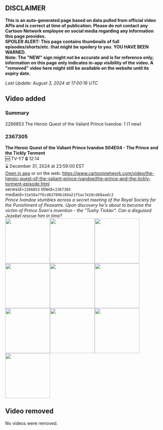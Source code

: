 ## DISCLAIMER
**This is an auto-generated page based on data pulled from official video APIs and is correct at time of publication. Please do not contact any Cartoon Network employee on social media regarding any information this page provides.**  
**SPOILER ALERT: This page contains thumbnails of full episodes/shorts/etc. that might be spoilery to you. YOU HAVE BEEN WARNED.**  
**Note: The "NEW" sign might not be accurate and is for reference only; information on this page only indicates in-app visibility of the video. A "removed" video here might still be available on the website until its expiry date.**  

_Last Update: August 3, 2024 at 17:00:16 UTC_
## Video added
### Summary
2266853 The Heroic Quest of the Valiant Prince Ivandoe: 1 (1 new)  
### 2367305
**The Heroic Quest of the Valiant Prince Ivandoe S04E04 - The Prince and the Tickly Torment**  
🆕 TV-Y7 🔒 12:14  
⌛ December 31, 2024 at 23:59:00 EST  
[Open in app](https://cnvideo.sercomkc.org/redirector.html?type=cnapp&seriesid=2266853&titleid=2367305&mediaid=31e58a7f6cd83709b189a21f5ac7e28cd68aadc3) or on the web: https://www.cartoonnetwork.com/video/the-heroic-quest-of-the-valiant-prince-ivandoe/the-prince-and-the-tickly-torment-episode.html  
seriesid=`2266853` titleid=`2367305` mediaid=`31e58a7f6cd83709b189a21f5ac7e28cd68aadc3`  
_Prince Ivandoe stumbles across a secret meeting of the Royal Society for the Punishment of Peasants. Upon discovery he's about to become the victim of Prince Svan's invention - the "Tushy Tickler". Can a disguised Jezebel rescue him in time?_  
<a href="https://s3.amazonaws.com/cartoonorchestrator/2367305_001_1280x720.jpg"><img src="https://s3.amazonaws.com/cartoonorchestrator/2367305_001_640x360.jpg" height="144px" /></a><a href="https://s3.amazonaws.com/cartoonorchestrator/2367305_002_1280x720.jpg"><img src="https://s3.amazonaws.com/cartoonorchestrator/2367305_002_640x360.jpg" height="144px" /></a><a href="https://s3.amazonaws.com/cartoonorchestrator/2367305_003_1280x720.jpg"><img src="https://s3.amazonaws.com/cartoonorchestrator/2367305_003_640x360.jpg" height="144px" /></a><a href="https://s3.amazonaws.com/cartoonorchestrator/2367305_004_1280x720.jpg"><img src="https://s3.amazonaws.com/cartoonorchestrator/2367305_004_640x360.jpg" height="144px" /></a><a href="https://s3.amazonaws.com/cartoonorchestrator/2367305_005_1280x720.jpg"><img src="https://s3.amazonaws.com/cartoonorchestrator/2367305_005_640x360.jpg" height="144px" /></a><a href="https://s3.amazonaws.com/cartoonorchestrator/2367305_006_1280x720.jpg"><img src="https://s3.amazonaws.com/cartoonorchestrator/2367305_006_640x360.jpg" height="144px" /></a><a href="https://s3.amazonaws.com/cartoonorchestrator/2367305_007_1280x720.jpg"><img src="https://s3.amazonaws.com/cartoonorchestrator/2367305_007_640x360.jpg" height="144px" /></a><a href="https://s3.amazonaws.com/cartoonorchestrator/2367305_008_1280x720.jpg"><img src="https://s3.amazonaws.com/cartoonorchestrator/2367305_008_640x360.jpg" height="144px" /></a><a href="https://s3.amazonaws.com/cartoonorchestrator/2367305_009_1280x720.jpg"><img src="https://s3.amazonaws.com/cartoonorchestrator/2367305_009_640x360.jpg" height="144px" /></a><a href="https://s3.amazonaws.com/cartoonorchestrator/2367305_010_1280x720.jpg"><img src="https://s3.amazonaws.com/cartoonorchestrator/2367305_010_640x360.jpg" height="144px" /></a>
## Video removed
No videos were removed.  
